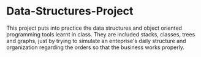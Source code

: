 # Data-Structures-Project
This project puts into practice the data structures and object oriented programming tools learnt in class. They are included stacks, classes, trees and graphs, just by trying to simulate an enteprise's daily structure and organization regarding the orders so that the business works properly.
